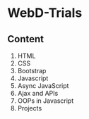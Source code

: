 <h1>WebD-Trials</h1>
<h2>Content</h2>
<ol>
    <li>HTML</li>
    <li>CSS</li>
    <li>Bootstrap</li>
    <li>Javascript</li>
    <li>Async JavaScript</li>
    <li>Ajax and APIs</li>
    <li>OOPs in Javascript</li>
    <li>Projects</li>
</ol> 
